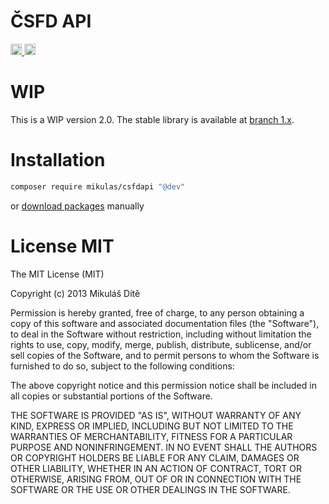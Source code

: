 # ČSFD API

<a href="https://travis-ci.org/Mikulas/csfd-api">
	<img src="https://khanovaskola.cz/travis/index.php?user=Mikulas&repo=csfd-api&branch=master" height="18" alt="Build Status">
</a>
<a href="https://www.versioneye.com/user/projects/52b862ddec1375b24e00000e">
	<img src="http://khanovaskola.cz/travis/versioneye.php?hash=52b8606bec1375b24e000002" height="18" alt="Dependencies">
</a>

# WIP

This is a WIP version 2.0. The stable library is available at <a href="https://github.com/Mikulas/csfd-api/tree/1.x">branch 1.x</a>.

# Installation

```sh
composer require mikulas/csfdapi "@dev"
```
or <a href="https://github.com/Mikulas/csfd-api/releases">download packages</a> manually

# License MIT

The MIT License (MIT)

Copyright (c) 2013 Mikuláš Dítě

Permission is hereby granted, free of charge, to any person obtaining a copy
of this software and associated documentation files (the "Software"), to deal
in the Software without restriction, including without limitation the rights
to use, copy, modify, merge, publish, distribute, sublicense, and/or sell
copies of the Software, and to permit persons to whom the Software is
furnished to do so, subject to the following conditions:

The above copyright notice and this permission notice shall be included in
all copies or substantial portions of the Software.

THE SOFTWARE IS PROVIDED "AS IS", WITHOUT WARRANTY OF ANY KIND, EXPRESS OR
IMPLIED, INCLUDING BUT NOT LIMITED TO THE WARRANTIES OF MERCHANTABILITY,
FITNESS FOR A PARTICULAR PURPOSE AND NONINFRINGEMENT. IN NO EVENT SHALL THE
AUTHORS OR COPYRIGHT HOLDERS BE LIABLE FOR ANY CLAIM, DAMAGES OR OTHER
LIABILITY, WHETHER IN AN ACTION OF CONTRACT, TORT OR OTHERWISE, ARISING FROM,
OUT OF OR IN CONNECTION WITH THE SOFTWARE OR THE USE OR OTHER DEALINGS IN
THE SOFTWARE.
